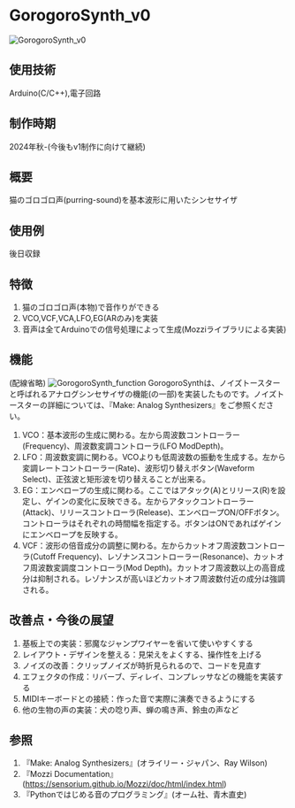 # GorogoroSynth_v0
![GorogoroSynth_v0](https://github.com/user-attachments/assets/19989741-cda9-4059-a5a5-6a29002c87d0)

## 使用技術
Arduino(C/C++),電子回路

## 制作時期
2024年秋-(今後もv1制作に向けて継続)

## 概要
猫のゴロゴロ声(purring-sound)を基本波形に用いたシンセサイザ

## 使用例
後日収録

## 特徴
1. 猫のゴロゴロ声(本物)で音作りができる
2. VCO,VCF,VCA,LFO,EG(ARのみ)を実装
3. 音声は全てArduinoでの信号処理によって生成(Mozziライブラリによる実装)

## 機能
(配線省略)
![GorogoroSynth_function](https://github.com/user-attachments/assets/abac1af6-68f9-41f5-ac75-a66fdecc9e02)
GorogoroSynthは、ノイズトースターと呼ばれるアナログシンセサイザの機能(の一部)を実装したものです。ノイズトースターの詳細については、『Make: Analog Synthesizers』をご参照ください。  
1. VCO：基本波形の生成に関わる。左から周波数コントローラー(Frequency)、周波数変調コントローラ(LFO ModDepth)。
2. LFO：周波数変調に関わる。VCOよりも低周波数の振動を生成する。左から変調レートコントローラー(Rate)、波形切り替えボタン(Waveform Select)、正弦波と矩形波を切り替えることが出来る。
3. EG：エンベロープの生成に関わる。ここではアタック(A)とリリース(R)を設定し、ゲインの変化に反映できる。左からアタックコントローラー(Attack)、リリースコントローラ(Release)、エンベロープON/OFFボタン。コントローラはそれぞれの時間幅を指定する。ボタンはONであればゲインにエンベロープを反映する。
4. VCF：波形の倍音成分の調整に関わる。左からカットオフ周波数コントローラ(Cutoff Frequency)、レゾナンスコントローラー(Resonance)、カットオフ周波数変調度コントローラ(Mod Depth)。カットオフ周波数以上の高音成分は抑制される。レゾナンスが高いほどカットオフ周波数付近の成分は強調される。

## 改善点・今後の展望
1. 基板上での実装：邪魔なジャンプワイヤーを省いて使いやすくする
2. レイアウト・デザインを整える：見栄えをよくする、操作性を上げる
3. ノイズの改善：クリップノイズが時折見られるので、コードを見直す
4. エフェクタの作成：リバーブ、ディレイ、コンプレッサなどの機能を実装する
5. MIDIキーボードとの接続：作った音で実際に演奏できるようにする
6. 他の生物の声の実装：犬の唸り声、蝉の鳴き声、鈴虫の声など

## 参照
1. 『Make: Analog Synthesizers』(オライリー・ジャパン、Ray Wilson)
2. 『Mozzi Documentation』(https://sensorium.github.io/Mozzi/doc/html/index.html)
3. 『Pythonではじめる音のプログラミング』(オーム社、青木直史)
